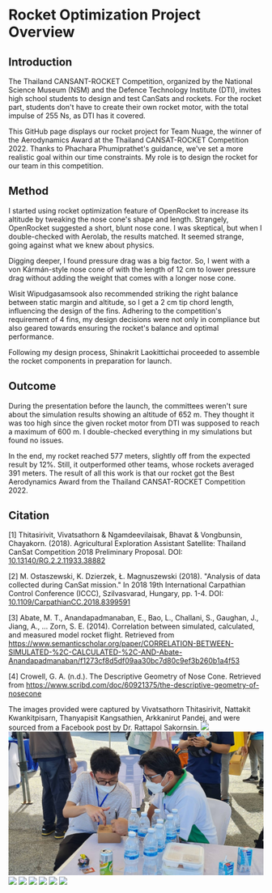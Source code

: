 # Rocket Optimization Project Overview

## Introduction

The Thailand CANSANT-ROCKET Competition, organized by the National Science Museum (NSM) and the Defence Technology Institute (DTI), invites high school students to design and test CanSats and rockets. For the rocket part, students don't have to create their own rocket motor, with the total impulse of 255 Ns, as DTI has it covered.

This GitHub page displays our rocket project for Team Nuage, the winner of the Aerodynamics Award at the Thailand CANSAT-ROCKET Competition 2022. Thanks to Phachara Phumiprathet's guidance, we've set a more realistic goal within our time constraints. My role is to design the rocket for our team in this competition.

## Method

I started using rocket optimization feature of OpenRocket to increase its altitude by tweaking the nose cone's shape and length. Strangely, OpenRocket suggested a short, blunt nose cone. I was skeptical, but when I double-checked with Aerolab, the results matched. It seemed strange, going against what we knew about physics.

Digging deeper, I found pressure drag was a big factor. So, I went with a von Kármán-style nose cone of with the length of 12 cm to lower pressure drag without adding the weight that comes with a longer nose cone.

Wisit Wipudgasamsook also recommended striking the right balance between static margin and altitude, so I get a 2 cm tip chord length, influencing the design of the fins. Adhering to the competition's requirement of 4 fins, my design decisions were not only in compliance but also geared towards ensuring the rocket's balance and optimal performance.

Following my design process, Shinakrit Laokittichai proceeded to assemble the rocket components in preparation for launch.


## Outcome

During the presentation before the launch, the committees weren't sure about the simulation results showing an altitude of 652 m. They thought it was too high since the given rocket motor from DTI was supposed to reach a maximum of 600 m. I double-checked everything in my simulations but found no issues.

In the end, my rocket reached 577 meters, slightly off from the expected result by 12%. Still, it outperformed other teams, whose rockets averaged 391 meters. The result of all this work is that our rocket got the Best Aerodynamics Award from the Thailand CANSAT-ROCKET Competition 2022.

## Citation

[1] Thitasirivit, Vivatsathorn & Ngamdeevilaisak, Bhavat & Vongbunsin, Chayakorn. (2018). Agricultural Exploration Assistant Satellite: Thailand CanSat Competition 2018 Preliminary Proposal. DOI: [10.13140/RG.2.2.11933.38882](https://doi.org/10.13140/RG.2.2.11933.38882)

[2] M. Ostaszewski, K. Dzierzek, Ł. Magnuszewski (2018). "Analysis of data collected during CanSat mission." In 2018 19th International Carpathian Control Conference (ICCC), Szilvasvarad, Hungary, pp. 1-4. DOI: [10.1109/CarpathianCC.2018.8399591](https://doi.org/10.1109/CarpathianCC.2018.8399591)

[3] Abate, M. T., Anandapadmanaban, E., Bao, L., Challani, S., Gaughan, J., Jiang, A., ... Zorn, S. E. (2014). Correlation between simulated, calculated, and measured model rocket flight. Retrieved from https://www.semanticscholar.org/paper/CORRELATION-BETWEEN-SIMULATED-%2C-CALCULATED-%2C-AND-Abate-Anandapadmanaban/f1273cf8d5df09aa30bc7d80c9ef3b260b1a4f53

[4] Crowell, G. A. (n.d.). The Descriptive Geometry of Nose Cone. Retrieved from https://www.scribd.com/doc/60921375/the-descriptive-geometry-of-nosecone

The images provided were captured by Vivatsathorn Thitasirivit, Nattakit Kwankitpisarn, Thanyapisit Kangsathien, Arkkanirut Pandej, and were sourced from a Facebook post by Dr. Rattapol Sakornsin.
![](images/012824_CanSat-Recovery_TCRC2022.JPG)
![](images/012824_Composite-Sandwich-Explain-by-Dr.Rattapol-Sakornsin_TCRC2022.jpg)
![](images/012824_Conference_TCRC2022.JPG)
![](images/012824_Nuage-Team-Member_TCRC2022.jpg)
![](images/012824_Rocket-Launch-1_TCRC2022.JPG)
![](images/012824_Rocket-Launch-2_TCRC2022.JPG)
![](images/012824_Rocket-Launch-3_TCRC2022.JPG)
![](images/012824_Rocket-Launch-4_TCRC2022.JPG)


